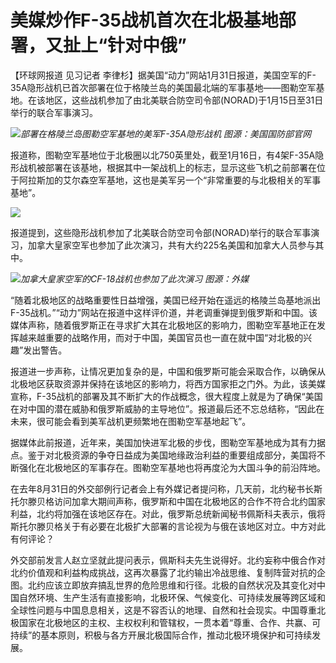 # 美媒炒作F-35战机首次在北极基地部署，又扯上“针对中俄”

【环球网报道 见习记者
李律杉】据美国“动力”网站1月31日报道，美国空军的F-35A隐形战机已首次部署在位于格陵兰岛的美国最北端的军事基地——图勒空军基地。在该地区，这些战机参加了由北美联合防空司令部(NORAD)于1月15日至31日举行的联合军事演习。

![](https://inews.gtimg.com/newsapp_bt/0/15638626221/1000)_部署在格陵兰岛图勒空军基地的美军F-35A隐形战机
图源：美国国防部官网_

报道称，图勒空军基地位于北极圈以北750英里处，截至1月16日，有4架F-35A隐形战机被部署在该基地，根据其中一架战机上的标志，显示这些飞机之前部署在位于阿拉斯加的艾尔森空军基地，这也是美军另一个“非常重要的与北极相关的军事基地”。

![](https://inews.gtimg.com/newsapp_bt/0/15638626267/1000)

报道提到，这些隐形战机参加了北美联合防空司令部(NORAD)举行的联合军事演习，加拿大皇家空军也参加了此次演习，共有大约225名美国和加拿大人员参与其中。

![](https://inews.gtimg.com/newsapp_bt/0/15638626254/1000)_加拿大皇家空军的CF-18战机也参加了此次演习
图源：外媒_

“随着北极地区的战略重要性日益增强，美国已经开始在遥远的格陵兰岛基地派出F-35战机。”“动力”网站在报道中这样评价道，并老调重弹提到俄罗斯和中国。该媒体声称，随着俄罗斯正在寻求扩大其在北极地区的影响力，图勒空军基地正在发挥越来越重要的战略作用，而对于中国，美国官员也一直在就中国“对北极的兴趣”发出警告。

报道进一步声称，让情况更加复杂的是，中国和俄罗斯可能会采取合作，以确保从北极地区获取资源并保持在该地区的影响力，将西方国家拒之门外。为此，该美媒宣称，F-35战机的部署及其不断扩大的作战概念，很大程度上就是为了确保“美国在对中国的潜在威胁和俄罗斯威胁的主导地位”。报道最后还不忘总结称，“因此在未来，很可能会看到美军战机更频繁地在图勒空军基地起飞”。

据媒体此前报道，近年来，美国加快进军北极的步伐，图勒空军基地成为其有力据点。鉴于对北极资源的争夺日益成为美国地缘政治利益的重要组成部分，美国将不断强化在北极地区的军事存在。图勒空军基地也将再度沦为大国斗争的前沿阵地。

在去年8月31日的外交部例行记者会上有外媒记者提问称，几天前，北约秘书长斯托尔滕贝格访问加拿大期间声称，俄罗斯和中国在北极地区的合作不符合北约国家利益，北约将加强在该地区存在。对此，俄罗斯总统新闻秘书佩斯科夫表示，俄将斯托尔滕贝格关于有必要在北极扩大部署的言论视为与俄在该地区对立。中方对此有何评论？

外交部前发言人赵立坚就此提问表示，佩斯科夫先生说得好。北约妄称中俄合作对北约价值观和利益构成挑战，这再次暴露了北约输出冷战思维、复制阵营对抗的企图。北约应该立即放弃搞乱世界的危险思维和行径。北极的自然状况及其变化对中国自然环境、生产生活有直接影响，北极环保、气候变化、可持续发展等跨区域和全球性问题与中国息息相关，这是不容否认的地理、自然和社会现实。中国尊重北极国家在北极地区的主权、主权权利和管辖权，一贯本着“尊重、合作、共赢、可持续”的基本原则，积极与各方开展北极国际合作，推动北极环境保护和可持续发展。

